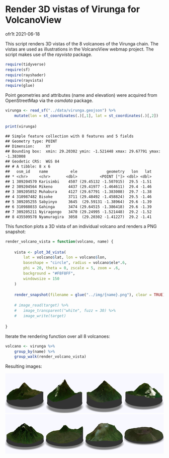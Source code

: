 Render 3D vistas of Virunga for VolcanoView
================
ofr1t
2021-06-18

This script renders 3D vistas of the 8 volcanoes of the Virunga chain.
The vistas are used as illustrations in the VolcanoView webmap project.
The script makes use of the *rayvista* package.

``` r
require(tidyverse)
require(sf)
require(rayshader)
require(rayvista)
require(glue)
```

Point geometries and attributes (name and elevation) were acquired from
OpenStreetMap via the *osmdata* package.

``` r
virunga <- read_sf("../data/virunga.geojson") %>%
    mutate(lon = st_coordinates(.)[,1], lat = st_coordinates(.)[,2])

print(virunga)
```

    ## Simple feature collection with 8 features and 5 fields
    ## Geometry type: POINT
    ## Dimension:     XY
    ## Bounding box:  xmin: 29.20302 ymin: -1.521448 xmax: 29.67791 ymax: -1.383008
    ## Geodetic CRS:  WGS 84
    ## # A tibble: 8 x 6
    ##   osm_id    name          ele             geometry   lon   lat
    ## * <chr>     <chr>       <dbl>          <POINT [°]> <dbl> <dbl>
    ## 1 309204570 Karisimbi    4507 (29.45132 -1.507015)  29.5 -1.51
    ## 2 309204564 Mikeno       4437 (29.41977 -1.464611)  29.4 -1.46
    ## 3 309205852 Muhabura     4127 (29.67791 -1.383008)  29.7 -1.38
    ## 4 310987482 Bisoke       3711 (29.48492 -1.458824)  29.5 -1.46
    ## 5 309205255 Sabyinyo     3645  (29.59131 -1.38964)  29.6 -1.39
    ## 6 310988033 Gahinga      3474 (29.64515 -1.386418)  29.6 -1.39
    ## 7 309205211 Nyiragongo   3470 (29.24995 -1.521448)  29.2 -1.52
    ## 8 435509578 Nyamuragira  3058  (29.20302 -1.41227)  29.2 -1.41

This function plots a 3D vista of an individual volcano and renders a
PNG snapshot:

``` r
render_volcano_vista = function(volcano, name) {
    
    vista <- plot_3d_vista(
        lat = volcano$lat, lon = volcano$lon,
        baseshape = "circle", radius = volcano$ele*.6,
        phi = 20, theta = 0, zscale = 5, zoom = .6,
        background = "#F8F8FF",
        windowsize = 150
    )

    render_snapshot(filename = glue("../img/{name}.png"), clear = TRUE)
    
    # image_read(target) %>%
    #   image_transparent("white", fuzz = 30) %>%
    #   image_write(target)
    
}
```

Iterate the rendering function over all 8 volcanoes:

``` r
volcano <- virunga %>% 
    group_by(name) %>%
    group_walk(render_volcano_vista)
```

Resulting images:

<img src="../img/Karisimbi.png" width="25%" /><img src="../img/Mikeno.png" width="25%" /><img src="../img/Muhabura.png" width="25%" /><img src="../img/Bisoke.png" width="25%" /><img src="../img/Sabyinyo.png" width="25%" /><img src="../img/Gahinga.png" width="25%" /><img src="../img/Nyiragongo.png" width="25%" /><img src="../img/Nyamuragira.png" width="25%" />
